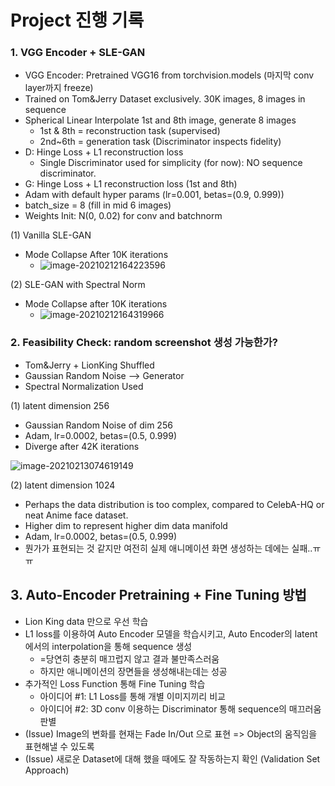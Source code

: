 # Project 진행 기록



### 1. VGG Encoder + SLE-GAN

- VGG Encoder: Pretrained VGG16 from torchvision.models (마지막 conv layer까지 freeze)
- Trained on Tom&Jerry Dataset exclusively. 30K images, 8 images in sequence
- Spherical Linear Interpolate 1st and 8th image, generate 8 images
  - 1st & 8th = reconstruction task (supervised)
  - 2nd~6th = generation task (Discriminator inspects fidelity)
- D: Hinge Loss + L1 reconstruction loss
  - Single Discriminator used for simplicity (for now): NO sequence discriminator.
- G: Hinge Loss + L1 reconstruction loss (1st and 8th)
- Adam with default hyper params (lr=0.001, betas=(0.9, 0.999))
- batch_size = 8 (fill in mid 6 images)
- Weights Init: N(0, 0.02) for conv and batchnorm

(1) Vanilla SLE-GAN

- Mode Collapse After 10K iterations 
  - ![image-20210212164223596](C:\Users\rin46\AppData\Roaming\Typora\typora-user-images\image-20210212164223596.png)

(2) SLE-GAN with Spectral Norm

- Mode Collapse after 10K iterations
  - ![image-20210212164319966](C:\Users\rin46\AppData\Roaming\Typora\typora-user-images\image-20210212164319966.png)



### 2. Feasibility Check: random screenshot 생성 가능한가?

- Tom&Jerry + LionKing Shuffled
- Gaussian Random Noise --> Generator
- Spectral Normalization Used

(1) latent dimension 256

- Gaussian Random Noise of dim 256
- Adam, lr=0.0002, betas=(0.5, 0.999)
- Diverge after 42K iterations

![image-20210213074619149](C:\Users\rin46\AppData\Roaming\Typora\typora-user-images\image-20210213074619149.png)

(2) latent dimension 1024

- Perhaps the data distribution is too complex, compared to CelebA-HQ or neat Anime face dataset.
- Higher dim to represent higher dim data manifold
- Adam, lr=0.0002, betas=(0.5, 0.999)
- 뭔가가 표현되는 것 같지만 여전히 실제 애니메이션 화면 생성하는 데에는 실패..ㅠㅠ



## 3. Auto-Encoder Pretraining + Fine Tuning 방법

- Lion King data 만으로 우선 학습
- L1 loss를 이용하여 Auto Encoder 모델을 학습시키고, Auto Encoder의 latent에서의 interpolation을 통해 sequence 생성
  - =당연히 충분히 매끄럽지 않고 결과 불만족스러움
  - 하지만 애니메이션의 장면들을 생성해내는데는 성공
- 추가적인 Loss Function 통해 Fine Tuning 학습
  - 아이디어 #1: L1 Loss를 통해 개별 이미지끼리 비교
  - 아이디어 #2: 3D conv 이용하는 Discriminator 통해 sequence의 매끄러움 판별
- (Issue) Image의 변화를 현재는 Fade In/Out 으로 표현 => Object의 움직임을 표현해낼 수 있도록
- (Issue) 새로운 Dataset에 대해 했을 때에도 잘 작동하는지 확인 (Validation Set Approach)